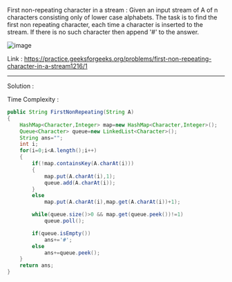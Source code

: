 First non-repeating character in a stream :
Given an input stream of A of n characters consisting only of lower case alphabets. The task is to find the first non repeating character, each time a character is inserted to the stream. If there is no such character then append '#' to the answer.

![image](https://user-images.githubusercontent.com/23376002/158156346-71a3efe0-3c7e-48f9-9330-0b680b109103.png)

Link : https://practice.geeksforgeeks.org/problems/first-non-repeating-character-in-a-stream1216/1


------------------------------------------------------------------------------------------------------------------------------------------------------------


Solution :

Time Complexity :


```java
public String FirstNonRepeating(String A)
{
    HashMap<Character,Integer> map=new HashMap<Character,Integer>();
    Queue<Character> queue=new LinkedList<Character>();
    String ans="";
    int i;
    for(i=0;i<A.length();i++)
    {
        if(!map.containsKey(A.charAt(i)))
        {
            map.put(A.charAt(i),1);
            queue.add(A.charAt(i));
        }
        else
            map.put(A.charAt(i),map.get(A.charAt(i))+1);

        while(queue.size()>0 && map.get(queue.peek())!=1)
            queue.poll();

        if(queue.isEmpty())
            ans+='#';
        else
            ans+=queue.peek();
    }
    return ans;
}
```


